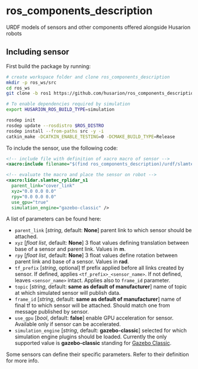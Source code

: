 # ros_components_description
URDF models of sensors and other components offered alongside Husarion robots

## Including sensor

First build the package by running:
``` bash
# create workspace folder and clone ros_components_description
mkdir -p ros_ws/src
cd ros_ws
git clone -b ros1 https://github.com/husarion/ros_components_description.git src/ros_components_description

# To enable dependencies required by simulation
export HUSARION_ROS_BUILD_TYPE=simulation

rosdep init
rosdep update --rosdistro $ROS_DISTRO
rosdep install --from-paths src -y -i
catkin_make -DCATKIN_ENABLE_TESTING=0 -DCMAKE_BUILD_TYPE=Release
```

To include the sensor, use the following code:
``` xml
<!-- include file with definition of xacro macro of sensor -->
<xacro:include filename="$(find ros_components_description)/urdf/slamtec_rplidar_s1.urdf.xacro" ns="lidar" />

<!-- evaluate the macro and place the sensor on robot -->
<xacro:lidar.slamtec_rplidar_s1
  parent_link="cover_link"
  xyz="0.0 0.0 0.0"
  rpy="0.0 0.0 0.0"
  use_gpu="true"
  simulation_engine="gazebo-classic" />
```

A list of parameters can be found here:
- `parent_link` [*string*, default: **None**] parent link to which sensor should be attached.
- `xyz` [*float list*, default: **None**] 3 float values defining translation between base of a sensor and parent link. Values in **m**.
- `rpy` [*float list*, default: **None**] 3 float values define rotation between parent link and base of a sensor. Values in **rad**.
- `tf_prefix` [*string*, optional] tf prefix applied before all links created by sensor. If defined, applies `<tf_prefix>_<sensor_name>`. If not defined, leaves `<sensor_name>` intact. Applies also to `frame_id` parameter.
- `topic` [*string*, default: **same as default of manufacturer**] name of topic at which simulated sensor will publish data.
- `frame_id` [*string*, default: **same as default of manufacturer**] name of final tf to which sensor will be attached. Should match one from message published by sensor.
- `use_gpu` [*bool*, default: **false**] enable GPU acceleration for sensor. Available only if sensor can be accelerated.
- `simulation_engine` [*string*, default: **gazebo-classic**] selected for which simulation engine plugins should be loaded. Currently the only supported value is **gazebo-classic** standing for [Gazebo Classic](https://classic.gazebosim.org/).

Some sensors can define their specific parameters. Refer to their definition for more info.